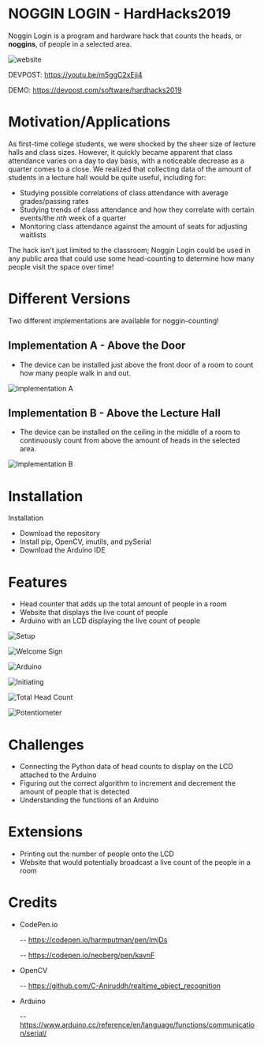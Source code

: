# NOGGIN LOGIN - HardHacks2019
Noggin Login is a program and hardware hack that counts the heads, or __noggins__, of people in a selected area.

![website](media/noggin-login.png)

DEVPOST: https://youtu.be/m5ggC2xEji4

DEMO: https://devpost.com/software/hardhacks2019

# Motivation/Applications
As first-time college students, we were shocked by the sheer size of lecture halls and class sizes. However, it quickly became apparent that class attendance varies on a day to day basis, with a noticeable decrease as a quarter comes to a close. We realized that collecting data of the amount of students in a lecture hall would be quite useful, including for:
- Studying possible correlations of class attendance with average grades/passing rates
- Studying trends of class attendance and how they correlate with certain events/the _nth_ week of a quarter
- Monitoring class attendance against the amount of seats for adjusting waitlists

The hack isn't just limited to the classroom; Noggin Login could be used in any public area that could use some head-counting to determine how many people visit the space over time!

# Different Versions
Two different implementations are available for noggin-counting!

## Implementation A - Above the Door
- The device can be installed just above the front door of a room to count how many people walk in and out.

![Implementation A](media/ImplementationA.jpg)

## Implementation B - Above the Lecture Hall
- The device can be installed on the ceiling in the middle of a room to continuously count from above the amount of heads in the selected area.

![Implementation B](media/ImplementationB2.jpg)

# Installation
Installation
- Download the repository
- Install pip, OpenCV, imutils, and pySerial
- Download the Arduino IDE

# Features
- Head counter that adds up the total amount of people in a room
- Website that displays the live count of people
- Arduino with an LCD displaying the live count of people

![Setup](media/Setup.jpg)

![Welcome Sign](media/WelcomeSign.jpg)

![Arduino](media/Arduino.jpg)

![Initiating](media/Initiating.jpg)

![Total Head Count](media/TotalHeadCount.jpg)

![Potentiometer](media/Potentiometer10K.jpg)

# Challenges
- Connecting the Python data of head counts to display on the LCD attached to the Arduino
- Figuring out the correct algorithm to increment and decrement the amount of people that is detected
- Understanding the functions of an Arduino

# Extensions
- Printing out the number of people onto the LCD
- Website that would potentially broadcast a live count of the people in a room

# Credits
- CodePen.io
  
  -- https://codepen.io/harmputman/pen/ImjDs
  
  -- https://codepen.io/neoberg/pen/kavnF

- OpenCV
  
  -- https://github.com/C-Aniruddh/realtime_object_recognition
  
- Arduino
  
  -- https://www.arduino.cc/reference/en/language/functions/communication/serial/
  
